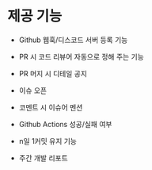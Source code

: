 # 제공 기능

- Github 웹훅/디스코드 서버 등록 기능


- PR 시 코드 리뷰어 자동으로 정해 주는 기능
- PR 머지 시 디테일 공지
- 이슈 오픈
- 코멘트 시 이슈어 멘션
- Github Actions 성공/실패 여부

- n일 1커밋 유지 기능
- 주간 개발 리포트